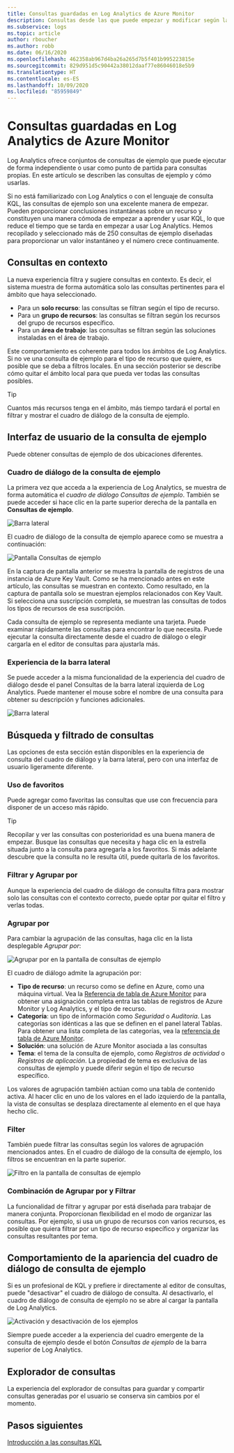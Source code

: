 ```yaml
---
title: Consultas guardadas en Log Analytics de Azure Monitor
description: Consultas desde las que puede empezar y modificar según las necesidades
ms.subservice: logs
ms.topic: article
author: rboucher
ms.author: robb
ms.date: 06/16/2020
ms.openlocfilehash: 462358ab967d4ba26a265d7b5f401b995223815e
ms.sourcegitcommit: 829d951d5c90442a38012daaf77e86046018e5b9
ms.translationtype: HT
ms.contentlocale: es-ES
ms.lasthandoff: 10/09/2020
ms.locfileid: "85959849"
---
```

# <a name="saved-queries-in-azure-monitor-log-analytics"></a>Consultas guardadas en Log Analytics de Azure Monitor

Log Analytics ofrece conjuntos de consultas de ejemplo que puede ejecutar de forma independiente o usar como punto de partida para consultas propias. En este artículo se describen las consultas de ejemplo y cómo usarlas.

Si no está familiarizado con Log Analytics o con el lenguaje de consulta KQL, las consultas de ejemplo son una excelente manera de empezar. Pueden proporcionar conclusiones instantáneas sobre un recurso y constituyen una manera cómoda de empezar a aprender y usar KQL, lo que reduce el tiempo que se tarda en empezar a usar Log Analytics. Hemos recopilado y seleccionado más de 250 consultas de ejemplo diseñadas para proporcionar un valor instantáneo y el número crece continuamente.

## <a name="in-context-queries"></a>Consultas en contexto

La nueva experiencia filtra y sugiere consultas en contexto. Es decir, el sistema muestra de forma automática solo las consultas pertinentes para el ámbito que haya seleccionado.

- Para un **solo recurso**: las consultas se filtran según el tipo de recurso.
- Para un **grupo de recursos**: las consultas se filtran según los recursos del grupo de recursos específico.
- Para un **área de trabajo**: las consultas se filtran según las soluciones instaladas en el área de trabajo.

Este comportamiento es coherente para todos los ámbitos de Log Analytics. Si no ve una consulta de ejemplo para el tipo de recurso que quiere, es posible que se deba a filtros locales. En una sección posterior se describe cómo quitar el ámbito local para que pueda ver todas las consultas posibles.

> [!TIP]
> Cuantos más recursos tenga en el ámbito, más tiempo tardará el portal en filtrar y mostrar el cuadro de diálogo de la consulta de ejemplo.

## <a name="example-query-user-interface"></a>Interfaz de usuario de la consulta de ejemplo

Puede obtener consultas de ejemplo de dos ubicaciones diferentes.

### <a name="example-query-dialog"></a>Cuadro de diálogo de la consulta de ejemplo

La primera vez que acceda a la experiencia de Log Analytics, se muestra de forma automática el *cuadro de diálogo Consultas de ejemplo*.  También se puede acceder si hace clic en la parte superior derecha de la pantalla en **Consultas de ejemplo**.

![Barra lateral](media/saved-queries/sidebar-2.png)

El cuadro de diálogo de la consulta de ejemplo aparece como se muestra a continuación:  

![Pantalla Consultas de ejemplo](media/saved-queries/example-query-start.png)

En la captura de pantalla anterior se muestra la pantalla de registros de una instancia de Azure Key Vault. Como se ha mencionado antes en este artículo, las consultas se muestran en contexto.  Como resultado, en la captura de pantalla solo se muestran ejemplos relacionados con Key Vault. Si selecciona una suscripción completa, se muestran las consultas de todos los tipos de recursos de esa suscripción.  

Cada consulta de ejemplo se representa mediante una tarjeta. Puede examinar rápidamente las consultas para encontrar lo que necesita. Puede ejecutar la consulta directamente desde el cuadro de diálogo o elegir cargarla en el editor de consultas para ajustarla más.

### <a name="sidebar-query-experience"></a>Experiencia de la barra lateral

Se puede acceder a la misma funcionalidad de la experiencia del cuadro de diálogo desde el panel Consultas de la barra lateral izquierda de Log Analytics. Puede mantener el mouse sobre el nombre de una consulta para obtener su descripción y funciones adicionales.

![Barra lateral](media/saved-queries/sidebar-3.png)

## <a name="finding-and-filtering-queries"></a>Búsqueda y filtrado de consultas

Las opciones de esta sección están disponibles en la experiencia de consulta del cuadro de diálogo y la barra lateral, pero con una interfaz de usuario ligeramente diferente.  

### <a name="use-favorites"></a>Uso de favoritos

Puede agregar como favoritas las consultas que use con frecuencia para disponer de un acceso más rápido.

> [!TIP]
> Recopilar y ver las consultas con posterioridad es una buena manera de empezar. Busque las consultas que necesita y haga clic en la estrella situada junto a la consulta para agregarla a los favoritos. Si más adelante descubre que la consulta no le resulta útil, puede quitarla de los favoritos.  

### <a name="filtering-and-group-by"></a>Filtrar y Agrupar por

Aunque la experiencia del cuadro de diálogo de consulta filtra para mostrar solo las consultas con el contexto correcto, puede optar por quitar el filtro y verlas todas.

### <a name="group-by"></a>Agrupar por

Para cambiar la agrupación de las consultas, haga clic en la lista desplegable *Agrupar por*:

![Agrupar por en la pantalla de consultas de ejemplo](media/saved-queries/example-query-groupby.png)

El cuadro de diálogo admite la agrupación por:

- **Tipo de recurso**: un recurso como se define en Azure, como una máquina virtual. Vea la [Referencia de tabla de Azure Monitor](/azure/azure-monitor/reference/tables/tables-resourcetype) para obtener una asignación completa entra las tablas de registros de Azure Monitor y Log Analytics, y el tipo de recurso.  
- **Categoría**: un tipo de información como *Seguridad* o *Auditoría*. Las categorías son idénticas a las que se definen en el panel lateral Tablas. Para obtener una lista completa de las categorías, vea la [ referencia de tabla de Azure Monitor](/azure/azure-monitor/reference/tables/tables-category).  
- **Solución**: una solución de Azure Monitor asociada a las consultas
- **Tema**: el tema de la consulta de ejemplo, como *Registros de actividad* o *Registros de aplicación*. La propiedad de tema es exclusiva de las consultas de ejemplo y puede diferir según el tipo de recurso específico.

Los valores de agrupación también actúan como una tabla de contenido activa. Al hacer clic en uno de los valores en el lado izquierdo de la pantalla, la vista de consultas se desplaza directamente al elemento en el que haya hecho clic.

### <a name="filter"></a>Filter

También puede filtrar las consultas según los valores de agrupación mencionados antes. En el cuadro de diálogo de la consulta de ejemplo, los filtros se encuentran en la parte superior.

![Filtro en la pantalla de consultas de ejemplo](media/saved-queries/example-query-filter.png)

### <a name="combining-group-by-and-filter"></a>Combinación de Agrupar por y Filtrar

La funcionalidad de filtrar y agrupar por está diseñada para trabajar de manera conjunta. Proporcionan flexibilidad en el modo de organizar las consultas. Por ejemplo, si usa un grupo de recursos con varios recursos, es posible que quiera filtrar por un tipo de recurso específico y organizar las consultas resultantes por tema.

## <a name="sample-query-dialog-appearance-behavior"></a>Comportamiento de la apariencia del cuadro de diálogo de consulta de ejemplo

Si es un profesional de KQL y prefiere ir directamente al editor de consultas, puede "desactivar" el cuadro de diálogo de consulta. Al desactivarlo, el cuadro de diálogo de consulta de ejemplo no se abre al cargar la pantalla de Log Analytics.

![Activación y desactivación de los ejemplos](media/saved-queries/examples-on-off.png)

Siempre puede acceder a la experiencia del cuadro emergente de la consulta de ejemplo desde el botón *Consultas de ejemplo* de la barra superior de Log Analytics.

## <a name="query-explorer"></a>Explorador de consultas

La experiencia del explorador de consultas para guardar y compartir consultas generadas por el usuario se conserva sin cambios por el momento.

## <a name="next-steps"></a>Pasos siguientes

[Introducción a las consultas KQL](get-started-queries.md)

